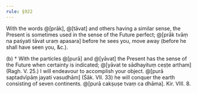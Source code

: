 ```yaml
---
rule: §922
---
```


With the words @[prāk], @[tāvat] and others having a similar sense, the Present is sometimes used in the sense of the Future perfect; @[prāk tvāṃ na paśyati tāvat uraṃ apasara] before he sees you, move away (before he shall have seen you, &c.).

(b) † With the particles @[purā] and @[yāvat] the Present has the sense of the Future when certainty is indicated; @[yāvat te sādhayituṃ ceṣṭe artham] (Ragh. V. 25.) I will endeavour to accomplish your object. @[purā saptadvīpāṃ jayati vasudhām] (Śāk. VII. 33) he will conquer the earth consisting of seven continents. @[purā cakṣuṣe tvaṃ ca dhāma]. Kir. VIII. 8.